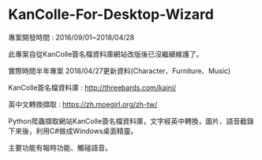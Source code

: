 # KanColle-For-Desktop-Wizard

專案開發時間 : 2016/09/01~2018/04/28

此專案自從KanColle簽名檔資料庫網站改版後已沒繼續維護了。

實際時間半年專案
2018/04/27更新資料(Character、Furniture、Music)

KanColle簽名檔資料庫 : http://threebards.com/kaini/

英中文轉換擷取 : https://zh.moegirl.org/zh-tw/

Python爬蟲擷取網站KanColle簽名檔資料庫，文字經英中轉換，圖片、語音截錄下來後，利用C#做成Windows桌面精靈。

主要功能有報時功能、觸碰語音。
